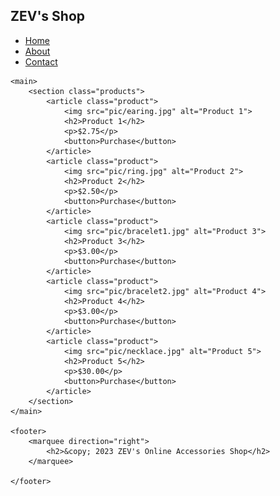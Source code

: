<!DOCTYPE html>
<html lang="en">
<head>
    <meta charset="UTF-8">
    <meta name="viewport" content="width=device-width, initial-scale=1.0">
    <link rel="stylesheet" href="styles.css">
</head>
<body>
    <div class="header">
        <h2>ZEV's Shop</h2>
        <nav>
            <ul>
                <li><a href="index.html">Home</a></li>
                <li><a href="about.html">About</a></li>
                <li><a href="http://t.me/Silly_nang">Contact</a></li>
            </ul>
        </nav>
    </div>

    <main>
        <section class="products">
            <article class="product">
                <img src="pic/earing.jpg" alt="Product 1">
                <h2>Product 1</h2>
                <p>$2.75</p>
                <button>Purchase</button>
            </article>
            <article class="product">
                <img src="pic/ring.jpg" alt="Product 2">
                <h2>Product 2</h2>
                <p>$2.50</p>
                <button>Purchase</button>
            </article>
            <article class="product">
                <img src="pic/bracelet1.jpg" alt="Product 3">
                <h2>Product 3</h2>
                <p>$3.00</p>
                <button>Purchase</button>
            </article>
            <article class="product">
                <img src="pic/bracelet2.jpg" alt="Product 4">
                <h2>Product 4</h2>
                <p>$3.00</p>
                <button>Purchase</button>
            </article>
            <article class="product">
                <img src="pic/necklace.jpg" alt="Product 5">
                <h2>Product 5</h2>
                <p>$30.00</p>
                <button>Purchase</button>
            </article>
        </section>
    </main>

    <footer>
        <marquee direction="right">
            <h2>&copy; 2023 ZEV's Online Accessories Shop</h2>
        </marquee>

    </footer>
</body>
</html>
